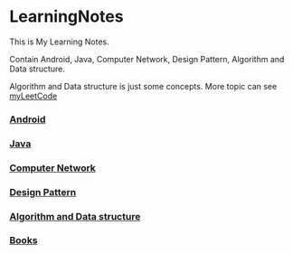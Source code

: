 # LearningNotes
This is My Learning Notes.  

Contain Android, Java, Computer Network, Design Pattern, Algorithm and Data structure.  

Algorithm and Data structure is just some concepts. More topic can see [myLeetCode](https://github.com/whyalwaysmea/myLeetCode)

### [Android](https://github.com/whyalwaysmea/LearningNotes/blob/master/Android/Android.md)

### [Java](https://github.com/whyalwaysmea/LearningNotes/blob/master/Java/Java.md)

### [Computer Network](https://github.com/whyalwaysmea/LearningNotes/blob/master/http/%E8%AE%A1%E7%AE%97%E6%9C%BA%E7%BD%91%E7%BB%9C.md)

### [Design Pattern](https://github.com/whyalwaysmea/LearningNotes/blob/master/Design%20pattern/Desing%20pattern.md)

### [Algorithm and Data structure](https://github.com/whyalwaysmea/LearningNotes/blob/master/%E7%AE%97%E6%B3%95/%E7%AE%97%E6%B3%95.md)

### [Books](http://siberiawolf.com/free_programming/index.html)
